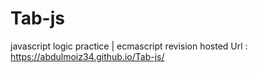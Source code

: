 # Tab-js
javascript logic practice | ecmascript revision 
hosted Url : https://abdulmoiz34.github.io/Tab-js/
